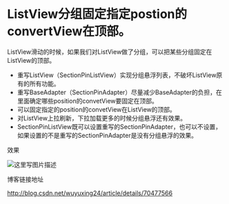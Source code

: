 # ListView分组固定指定postion的convertView在顶部。

ListView滑动的时候，如果我们对ListView做了分组，可以把某些分组固定在ListView的顶部。

- 重写ListView（SectionPinListView）实现分组悬浮列表，不破坏ListView原有的所有功能。
- 重写BaseAdapter（SectionPinAdapter）尽量减少BaseAdapter的负担，在里面确定哪些position的convetView要固定在顶部。
- 可以固定指定的position的convetView在ListView的顶部。
- 对ListView上拉刷新，下拉加载更多的时候分组悬浮还有效果。
- SectionPinListView既可以设置重写的SectionPinAdapter，也可以不设置，如果设置的不是重写的SectionPinAdapter是没有分组悬浮的效果。

效果

![这里写图片描述](http://img.blog.csdn.net/20170422213857897?watermark/2/text/aHR0cDovL2Jsb2cuY3Nkbi5uZXQvd3V5dXhpbmcyNA==/font/5a6L5L2T/fontsize/400/fill/I0JBQkFCMA==/dissolve/70/gravity/SouthEast)

博客链接地址

http://blog.csdn.net/wuyuxing24/article/details/70477566
